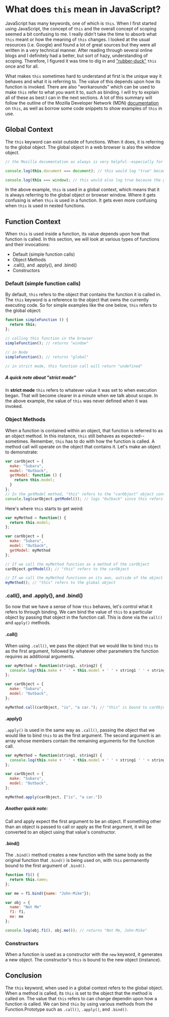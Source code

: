 # What does `this` mean in JavaScript?

JavaScript has many keywords, one of which is `this`.  When I first started using JavaScript, the concept of `this` and the overall concept of scoping seemed a bit confusing to me.  I really didn't take the time to absorb what `this` meant or how the meaning of `this` changes.  I looked at the usual resources (i.e. Google) and found a lot of great sources but they were all written in a very technical manner.  After reading through several online blogs and I definitely had a better, but sort of hazy, understanding of scoping.  Therefore, I figured it was time to dig in and ["rubber-duck"](https://en.wikipedia.org/wiki/Rubber_duck_debugging) `this` once and for all.

What makes `this` sometimes hard to understand at first is the unique way it behaves and what it is referring to. The value of this depends upon how its function is invoked.  There are also "workarounds" which can be used to make `this` refer to what you want it to, such as binding.  I will try to explain all of these as best I can in the next sections.  A lot of this summary will follow the outline of the Mozilla Developer Network (MDN) [documentation](https://developer.mozilla.org/en-US/docs/Web/JavaScript/Reference/Operators/this) on `this`, as well as borrow some code snippets to show examples of `this` in use.

## Global Context

The `this` keyword can exist outside of functions.  When it does, it is referring to the global object. The global object in a web browser is also the window object.

```JavaScript
// the Mozilla documentation as always is very helpful--especially for example code snippets:

console.log(this.document === document); // this would log "true" because the global object contains the document.

console.log(this === window); // this would also log true because the global object in the browser is the "window" object.
```

In the above example, `this` is used in a global context, which means that it is always referring to the global object or browser window. Where it gets confusing is when `this` is used in a function.  It gets even more confusing when `this` is used in nested functions.

## Function Context

When `this` is used inside a function, its value depends upon how that function is called.  In this section, we will look at various types of functions and their invocations:
* Default (simple function calls)
* Object Methods
* .call(), and .apply(), and .bind()
* Constructors

### Default (simple function calls)

By default, `this` refers to the object that contains the function it is called in.  The `this` keyword is a reference to the object that owns the currently executing code.  So for simple examples like the one below, `this` refers to the global object:

```JavaScript
function simpleFunction () {
  return this;
};

// calling this function in the browser
simpleFunction(); // returns "window"

// in Node
simpleFunction(); // returns "global"

// in strict mode, this function call will return "undefined"
```

##### A quick note about "strict mode"
In __strict mode__ `this` refers to whatever value it was set to when execution began.  That will become clearer in a minute when we talk about scope.  In the above example, the value of `this` was never defined when it was invoked.

### Object Methods
When a function is contained within an object, that function is referred to as an object method.  In this instance, `this` still behaves as expected--sometimes.  Remember, `this` has to do with how the function is called.  A method call will operate on the object that contains it.  Let's make an object to demonstrate:

```JavaScript
var carObject = {
  make: "Subaru",
  model: "Outback",
  getModel: function () {
    return this.model;
  }
};
// In the getModel method, "this" refers to the "carObject" object containing the method.  
console.log(carObject.getModel()); // logs "Outback" since this refers to the "carObject" object.
```

Here's where `this` starts to get weird:
```JavaScript
var myMethod = function() {
  return this.model;
};

var carObject = {
  make: "Subaru",
  model: "Outback",
  getModel: myMethod
};

// If we call the myMethod function as a method of the carObject
carObject.getModel(); // "this" refers to the carObject

// If we call the myMethod functionn on its own, outside of the object
myMethod(); // "this" refers to the global object
```
### .call(), and .apply(), and .bind()

So now that we have a sense of how `this` behaves, let's control what it refers to through binding. We cam bind the value of `this` to a particular object by passing that object in the function call.  This is done via the `call()` and `apply()` methods.

#### .call()
When using `.call()`, we pass the object that we would like to bind `this` to as the first argument, followed by whatever other parameters the function requires as additional arguments.

```JavaScript
var myMethod = function(string1, string2) {
  console.log(this.make + ' ' + this.model + ' ' + string1 ' ' + string2);
};

var carObject = {
  make: "Subaru",
  model: "Outback",
};

myMethod.call(carObject, "is", "a car."); // "this" is bound to carObject
```

#### .apply()

`.apply()` is used in the same way as `.call()`, passing the object that we would like to bind `this` to as the first argument.  The second argument is an array whose members contain the remaining arguments for the function call.

```JavaScript
var myMethod = function(string1, string2) {
  console.log(this.make + ' ' + this.model + ' ' + string1 ' ' + string2);
};

var carObject = {
  make: "Subaru",
  model: "Outback",
};

myMethod.apply(carObject, ["is", "a car."])
```
##### Another quick note:
Call and apply expect the first argument to be an object.  If something other than an object is passed to call or apply as the first argument, it will be converted to an object using that value's constructor.

#### .bind()

The `.bind()` method creates a new function with the same body as the original function that `.bind()` is being used on, with `this` permanently bound to the first argument of `.bind()`.

```JavaScript
function f1() {
  return this.name;
};

var me = f1.bind({name: "John-Mike"});

var obj = {
  name: "Not Me"
  f1: f1,
  me: me
};

console.log(obj.f1(), obj.me()); // returns "Not Me, John-Mike"
```

### Constructors

When a function is used as a constructor with the `new` keyword, it generates a new object.  The constructor's `this` is bound to the new object (instance).

## Conclusion

The `this` keyword, when used in a global context refers to the global object.  When a method is called, its `this` is set to the object that the method is called on. The value that `this` refers to can change dependin upon how a function is called.  We can bind `this` by using various methods from the Function.Prototype such as `.call()`, `.apply()`, and `.bind()`.  
